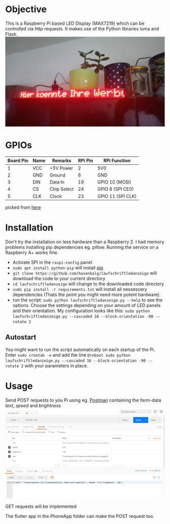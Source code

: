 # Objective
This is a Raspberry Pi based LED Display (MAX7219) which can be controlled via http requests. It makes use of the Python libraries luma and Flask.
![nice photo](foto.jpg "Hier koennte Ihre Werbung stehen.")

# GPIOs
| Board  Pin |	Name | Remarks |	RPi Pin |	RPi  Function |
|------------|------|---------|----------|---------------|
| 1 |	VCC	| +5V  Power |	2	| 5V0 |
| 2 |	GND |	Ground |	6 |	GND |
| 3 |	DIN |	Data In |	19 |	GPIO 10  (MOSI) |
| 4 |	CS	| Chip Select	| 24 |	GPIO 8  (SPI CE0) |
| 5 |	CLK	| Clock	 | 23 | GPIO 11  (SPI CLK) |

picked from [here](https://luma-led-matrix.readthedocs.io/en/latest/install.html#gpio-pin-outs)

# Installation
Don't try the installation on less hardware than a Raspberry 2. I had memory problems installing pip dependencies eg. pillow. Running the service on a Raspberry A+ works fine.  

- Activate SPI in the `raspi-config` panel.
- `sudo apt install python-pip` will install [pip](https://packaging.python.org/guides/installing-using-linux-tools/)
- `git clone https://github.com/hasenbalg/laufschriftledanzeige` will download the code to your current directory
- `cd laufschriftledanzeige` will change to the downloaded code directory
- `sudo pip install -r requirements.txt` will install all nessescery dependencies (Thats the point you might need more potent hardware).
- run the script: `sudo python laufschriftledanzeige.py --help` to see the options.
Choose the settings depending on your amount of LED panels and their orientation.
My configuration looks like this: `sudo python laufschriftledanzeige.py --cascaded 16 --block-orientation -90 --rotate 2`

## Autostart
You might want to run the script automatically on each startup of the Pi. Enter `sudo crontab -e` and add the line `@reboot sudo python laufschriftledanzeige.py --cascaded 16 --block-orientation -90 --rotate 2` with your parameters in place.

# Usage

Send POST requests to you Pi using eg. [Postman](https://www.getpostman.com/) containing the form-data *text*, *speed* and *brightness*
![Postman screenshot](postman.png "My Postman example")


GET requests will be implemented

The flutter app in the PhoneApp folder can make the POST request too. 
